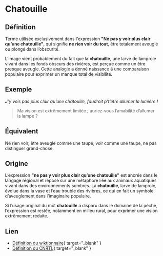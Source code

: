 # Chatouille

## Définition  

Terme utilisée exclusivement dans l'expression **"Ne pas y voir plus clair qu’une chatouille"**, qui signifie **ne rien voir du tout**, être totalement aveuglé ou plongé dans l’obscurité.  

L’image vient probablement du fait que la **chatouille**, une larve de lamproie vivant dans les fonds obscurs des rivières, est perçue comme un être presque aveugle. Cette analogie a donné naissance à une comparaison populaire pour exprimer un manque total de visibilité.  

## Exemple  

_J’y vois pas plus clair qu’une chatouille, faudrait p’t’être allumer la lumière !_
> Ma vision est extrêmement limitée ; auriez-vous l’amabilité d’allumer la lampe ?

## Équivalent

Ne rien voir, être aveugle comme une taupe, voir comme une taupe, ne pas distinguer grand-chose.  

## Origine

L’expression **"ne pas y voir plus clair qu’une chatouille"** est ancrée dans le langage régional et repose sur une métaphore liée aux animaux aquatiques vivant dans des environnements sombres. La **chatouille**, larve de lamproie, évolue dans la vase et l’eau trouble des rivières, ce qui en fait un symbole d’aveuglement dans l’imaginaire populaire.  

Si l’usage original du mot **chatouille** a disparu dans le domaine de la pêche, l’expression est restée, notamment en milieu rural, pour exprimer une vision extrêmement réduite.  

## Lien  

* [Définition du wiktionnaire](https://fr.wiktionary.org/wiki/chatouille){ target="_blank" }
* [Définition du CNRTL](https://www.cnrtl.fr/definition/chatouille){ target="_blank" }
